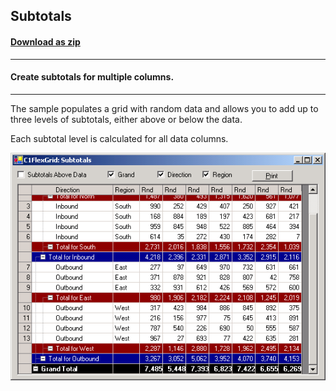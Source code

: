 ## Subtotals
#### [Download as zip](https://grapecity.github.io/DownGit/#/home?url=https://github.com/GrapeCity/ComponentOne-WinForms-Samples/tree/master/NetFramework\FlexGrid\CS\Subtotals)
____
#### Create subtotals for multiple columns.
____
The sample populates a grid with random data and allows you to add up to three levels of subtotals, either above or below the data.

Each subtotal level is calculated for all data columns.

![screenshot](screenshot.png)
